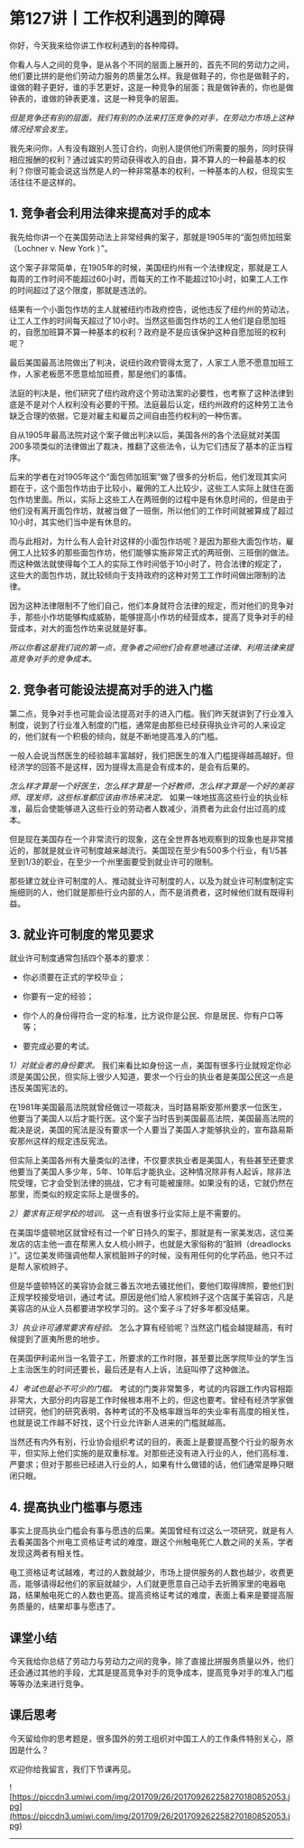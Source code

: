 # 第127讲丨工作权利遇到的障碍

你好，今天我来给你讲工作权利遇到的各种障碍。

你看人与人之间的竞争，是从各个不同的层面上展开的，首先不同的劳动力之间，他们要比拼的是他们劳动力服务的质量怎么样。我是做鞋子的，你也是做鞋子的，谁做的鞋子更好，谁的手艺更好，这是一种竞争的层面；我是做钟表的，你也是做钟表的，谁做的钟表更准，这是一种竞争的层面。

 *但是竞争还有别的层面，我们有别的办法来打压竞争的对手，在劳动力市场上这种情况经常会发生。*

我先来问你，人有没有跟别人签订合约，向别人提供他们所需要的服务，同时获得相应报酬的权利？通过诚实的劳动获得收入的自由，算不算人的一种最基本的权利？你很可能会说这当然是人的一种非常基本的权利，一种基本的人权，但现实生活往往不是这样的。

## 1. 竞争者会利用法律来提高对手的成本

我先给你讲一个在美国劳动法上非常经典的案子，那就是1905年的“面包师加班案（Lochner v. New York ）”。

这个案子非常简单，在1905年的时候，美国纽约州有一个法律规定，那就是工人每周的工作时间不能超过60小时，而每天的工作不能超过10小时，如果工人工作的时间超过了这个限度，那就是违法的。

结果有一个小面包作坊的主人就被纽约市政府控告，说他违反了纽约州的劳动法，让工人工作的时间每天超过了10小时。当然这些面包作坊的工人他们是自愿加班的，自愿加班算不算一种基本的权利？政府是不是应该保护这种自愿加班的权利呢？

最后美国最高法院做出了判决，说纽约政府管得太宽了，人家工人愿不愿意加班工作，人家老板愿不愿意给加班费，那是他们的事情。

法庭的判决是，他们研究了纽约政府这个劳动法案的必要性，也考察了这种法律到底是不是对个人权利没有必要的干预。法庭最后认定，纽约州政府的这种劳工法令缺乏合理的依据，它是对雇主和雇员之间自由签约权利的一种伤害。

自从1905年最高法院对这个案子做出判决以后，美国各州的各个法庭就对美国200多项类似的法律做出了裁决，推翻了这些法令，认为它们违反了基本的正当程序。

后来的学者在对1905年这个“面包师加班案”做了很多的分析后，他们发现其实问题在于，这个面包作坊由于比较小，雇佣的工人比较少，这些工人实际上就住在面包作坊里面。所以，实际上这些工人在两班倒的过程中是有休息时间的，但是由于他们没有离开面包作坊，就被当做了一班倒，所以他们的工作时间就被算成了超过10小时，其实他们当中是有休息的。

而与此相对，为什么有人会针对这样的小面包作坊呢？是因为那些大面包作坊，雇佣工人比较多的那些面包作坊，他们能够实施非常正式的两班倒、三班倒的做法。而这种做法就使得每个工人的实际工作时间低于10小时了，符合法律的规定了，这些大的面包作坊，就比较倾向于支持政府的这种对劳工工作时间做出限制的法律。

因为这种法律限制不了他们自己，他们本身就符合法律的规定，而对他们的竞争对手，那些小作坊能够构成威胁，能够提高小作坊的经营成本，提高了竞争对手的经营成本，对大的面包作坊来说就是好事。

 *所以你看这是我们说的第一点，竞争者之间他们会有意地通过法律、利用法律来提高竞争对手的竞争成本。*

## 2. 竞争者可能设法提高对手的进入门槛

第二点，竞争对手也可能会设法提高对手的进入门槛。我们昨天就讲到了行业准入制度，说到了行业准入制度的门槛，通常是由那些已经获得执业许可的人来设定的，他们就有一个积极的倾向，就是不断地提高准入的门槛。

一般人会说当然医生的经验越丰富越好，我们把医生的准入门槛提得越高越好。但经济学的回答不是这样，因为提得太高是会有成本的，是会有后果的。

 *怎么样才算是一个好医生，怎么样才算是一个好教师，怎么样才算是一个好的美容师、理发师，这些标准都应该由市场来决定。* 如果一味地拔高这些行业的执业标准，最后会使能够进入这些行业的劳动者人数减少，消费者为此会付出过高的成本。

但是现在美国存在一个非常流行的现象，这在全世界各地观察到的现象也是非常接近的，那就是就业许可制度越来越流行。美国现在至少有500多个行业，有1/5甚至到1/3的职业，在至少一个州里面要受到就业许可的限制。

那些建立就业许可制度的人、推动就业许可制度的人，以及为就业许可制度制定实施细则的人，他们就是那些行业内部的人，而不是消费者，这时候他们就有既得利益。

## 3. 就业许可制度的常见要求

就业许可制度通常包括四个基本的要求：

* 你必须要在正式的学校毕业；

* 你要有一定的经验；

* 你个人的身份得符合一定的标准，比方说你是公民、你是居民、你有户口等等；

* 要完成必要的考试。

 *1）对就业者的身份要求。* 我们来看比如身份这一点，美国有很多行业就规定你必须是美国公民，但实际上很少人知道，要求一个行业的执业者是美国公民这一点是违反美国宪法的。

在1981年美国最高法院就曾经做过一项裁决，当时路易斯安那州要求一位医生，他要当了美国人以后才能行医。这个案子当时告到美国最高法院，美国最高法院的裁决是说，美国的宪法是没有要求一个人要当了美国人才能够执业的，宣布路易斯安那州这样的规定违反宪法。

但实际上美国各州有大量类似的法律，不仅要求执业者是美国人，有些甚至还要求他要当了美国人多少年，5年、10年后才能执业。这种情况除非有人起诉，除非法院受理，它才会受到法律的挑战，它才有可能被废除。如果没有的话，它就仍然在那里，而类似的规定实际上是很多的。

 *2）要求有正规学校的培训。* 这一点有很多行业实际上是不需要的。

在美国华盛顿地区就曾经有过一个旷日持久的案子，那就是有一家美发店，这位美发店的店主他一直在帮黑人女人梳小辫子，也就是大家俗称的“脏辫（dreadlocks ）”。这位美发师强调他帮人家梳脏辫子的时候，没有用任何的化学药品，他只不过是帮人家梳辫子。

但是华盛顿特区的美容协会就三番五次地去骚扰他们，要他们取得牌照，要他们到正规学校接受培训，通过考试。原因是他们给人家梳辫子这个店属于美容店，凡是美容店的从业人员都要进学校学习的。这个案子斗了好多年都没结果。

 *3）执业许可通常要求有经验。* 怎么才算有经验呢？当然这门槛会越提越高，有时候提到了匪夷所思的地步。

在美国伊利诺州当一名管子工，所要求的工作时限，甚至要比医学院毕业的学生当上主治医生的时间还要长，最后还是有人上诉，法庭叫停了这种做法。

 *4）考试也是必不可少的门槛。* 考试的门类非常繁多，考试的内容跟工作内容相距非常大，大部分的内容是工作时候根本用不上的，但这也要考。曾经有经济学家做过研究，他们的研究表明，各种考试的不及格率跟当年的失业率有高度的相关性，也就是说工作越不好找，这个行业允许新人进来的门槛就越高。

当然还有内外有别，行业协会组织考试的目的，表面上是要提高整个行业的服务水平，但实际上他们实施的是双重标准。对那些还没有进入行业的人，他们高标准、严要求；但对于那些已经进入行业的人，如果有什么做错的话，他们通常是睁只眼闭只眼。

## 4. 提高执业门槛事与愿违

事实上提高执业门槛会有事与愿违的后果。美国曾经有过这么一项研究，就是有人去看美国各个州电工资格证考试的难度，跟这个州触电死亡人数之间的关系，学者发现这两者有相关性。

电工资格证考试越难，考过的人数就越少，市场上提供服务的人数也越少，收费更高，能够请得起他们的家庭就越少，人们就更愿意自己动手去折腾家里的电器电路，结果触电死亡的人数也更高。提高资格证考试的难度，表面上看来是要提高服务质量的，结果却事与愿违了。

## 课堂小结

今天我给你总结了劳动力与劳动力之间的竞争，除了直接比拼服务质量以外，他们还会通过其他的手段，尤其是提高竞争对手的竞争成本，提高竞争对手的准入门槛等等办法来进行竞争。

## 课后思考

今天留给你的思考题是，很多国外的劳工组织对中国工人的工作条件特别关心，原因是什么？

欢迎你给我留言，我们下节课再见。

![https://piccdn3.umiwi.com/img/201709/26/201709262258270180852053.jpg](https://piccdn3.umiwi.com/img/201709/26/201709262258270180852053.jpg)

---
